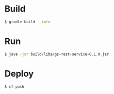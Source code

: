# Build

```sh
$ gradle build --info
```

# Run

```sh
$ java -jar build/libs/gs-rest-service-0.1.0.jar
```

# Deploy

```sh
$ cf push
```
